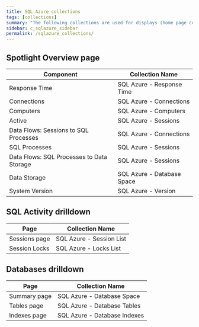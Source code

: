 ```yaml
---
title: SQL Azure collections
tags: [collections]
summary: "The following collections are used for displays (home page components and drilldowns)."
sidebar: c_sqlazure_sidebar
permalink: /sqlazure_collections/
---
```



## Spotlight Overview page

Component | Collection Name
----------|----------------
Response Time | SQL Azure - Response Time
Connections | SQL Azure - Connections
Computers | SQL Azure - Computers
Active | SQL Azure - Sessions
Data Flows: Sessions to SQL Processes | SQL Azure - Connections
SQL Processes | SQL Azure - Sessions
Data Flows: SQL Processes to Data Storage | SQL Azure - Sessions
Data Storage | SQL Azure - Database Space
System Version | SQL Azure - Version

## SQL Activity drilldown

Page | Collection Name
----------|----------------
Sessions page | SQL Azure - Session List   
Session Locks | SQL Azure - Locks List

## Databases drilldown

Page | Collection Name
----------|----------------
Summary page | SQL Azure - Database Space   
Tables page | SQL Azure - Database Tables   
Indexes page | SQL Azure - Database Indexes
